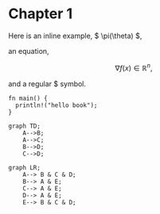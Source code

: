 # Chapter 1

Here is an inline example, $ \pi(\theta) $,

an equation,

$$ \nabla f(x) \in \mathbb{R}^n, $$

and a regular \$ symbol.

```rust,editable
fn main() {
  println!("hello book");
}
```

```mermaid
graph TD;
    A-->B;
    A-->C;
    B-->D;
    C-->D;
```

```mermaid
graph LR;
    A--> B & C & D;
    B--> A & E;
    C--> A & E;
    D--> A & E;
    E--> B & C & D;

```
